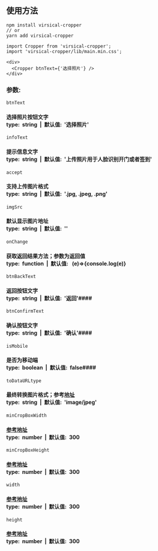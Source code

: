 ## 使用方法 ##
```
npm install virsical-cropper
// or
yarn add virsical-cropper
```
```
import Cropper from 'virsical-cropper';
import 'virsical-cropper/lib/main.min.css';

<div>
  <Cropper btnText={'选择照片'} />
</div>

```

### 参数: ###

```
btnText
```
#### 选择照片按钮文字<br/>type:&nbsp;&nbsp;string&nbsp;&nbsp;|&nbsp;&nbsp;默认值:&nbsp;&nbsp;'选择照片' ####
```
infoText
```
#### 提示信息文字<br/>type:&nbsp;&nbsp;string&nbsp;&nbsp;|&nbsp;&nbsp;默认值:&nbsp;&nbsp;'上传照片用于人脸识别开门或者签到' ####
```
accept
```
#### 支持上传图片格式<br/>type:&nbsp;&nbsp;string&nbsp;&nbsp;|&nbsp;&nbsp;默认值:&nbsp;&nbsp;'.jpg, .jpeg, .png' ####
```
imgSrc
```
#### 默认显示图片地址<br/>type:&nbsp;&nbsp;string&nbsp;&nbsp;|&nbsp;&nbsp;默认值:&nbsp;&nbsp;'' ####
```
onChange
```
#### 获取返回结果方法；参数为返回值 <br/>type:&nbsp;&nbsp;function&nbsp;&nbsp;|&nbsp;&nbsp;默认值: &nbsp;&nbsp;(e)=>{console.log(e)} ####

```
btnBackText
```
#### 返回按钮文字<br/>type:&nbsp;&nbsp;string&nbsp;&nbsp;|&nbsp;&nbsp;默认值:&nbsp;&nbsp;'返回'####
```
btnConfirmText
```
#### 确认按钮文字<br/>type:&nbsp;&nbsp;string&nbsp;&nbsp;|&nbsp;&nbsp;默认值:&nbsp;&nbsp;'确认'####
```
isMobile
```
#### 是否为移动端<br/>type:&nbsp;&nbsp;boolean&nbsp;&nbsp;|&nbsp;&nbsp;默认值:&nbsp;&nbsp;false####
```
toDataURLtype
```
#### 最终转换图片格式；参考[地址](https://blog.csdn.net/achejq/article/details/93240104)<br/>type:&nbsp;&nbsp;string&nbsp;&nbsp;|&nbsp;&nbsp;默认值:&nbsp;&nbsp;'image/jpeg' ####
```
minCropBoxWidth
```
#### [参考地址](https://blog.csdn.net/achejq/article/details/93240104)<br/>type:&nbsp;&nbsp;number&nbsp;&nbsp;|&nbsp;&nbsp;默认值:&nbsp;&nbsp;300 ####
```
minCropBoxHeight
```
#### [参考地址](https://blog.csdn.net/achejq/article/details/93240104)<br/>type:&nbsp;&nbsp;number&nbsp;&nbsp;|&nbsp;&nbsp;默认值:&nbsp;&nbsp;300 ####
```
width
```
#### [参考地址](https://blog.csdn.net/achejq/article/details/93240104)<br/>type:&nbsp;&nbsp;number&nbsp;&nbsp;|&nbsp;&nbsp;默认值:&nbsp;&nbsp;300 ####
```
height
```
#### [参考地址](https://blog.csdn.net/achejq/article/details/93240104)<br/>type:&nbsp;&nbsp;number&nbsp;&nbsp;|&nbsp;&nbsp;默认值:&nbsp;&nbsp;300 ####

